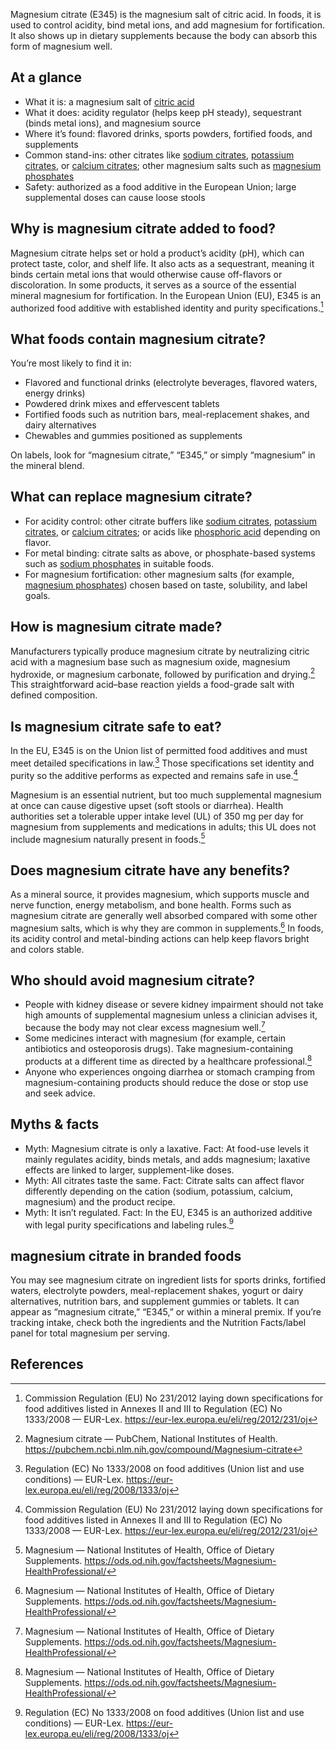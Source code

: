 Magnesium citrate (E345) is the magnesium salt of citric acid. In foods, it is used to control acidity, bind metal ions, and add magnesium for fortification. It also shows up in dietary supplements because the body can absorb this form of magnesium well.

<!--more-->

## At a glance
- What it is: a magnesium salt of [citric acid](/e330-citric-acid)
- What it does: acidity regulator (helps keep pH steady), sequestrant (binds metal ions), and magnesium source
- Where it’s found: flavored drinks, sports powders, fortified foods, and supplements
- Common stand-ins: other citrates like [sodium citrates](/e331-sodium-citrates), [potassium citrates](/e332-potassium-citrates), or [calcium citrates](/e333-calcium-citrates); other magnesium salts such as [magnesium phosphates](/e343-magnesium-phosphates)
- Safety: authorized as a food additive in the European Union; large supplemental doses can cause loose stools

## Why is magnesium citrate added to food?
Magnesium citrate helps set or hold a product’s acidity (pH), which can protect taste, color, and shelf life. It also acts as a sequestrant, meaning it binds certain metal ions that would otherwise cause off-flavors or discoloration. In some products, it serves as a source of the essential mineral magnesium for fortification. In the European Union (EU), E345 is an authorized food additive with established identity and purity specifications.[^1]

## What foods contain magnesium citrate?
You’re most likely to find it in:
- Flavored and functional drinks (electrolyte beverages, flavored waters, energy drinks)
- Powdered drink mixes and effervescent tablets
- Fortified foods such as nutrition bars, meal-replacement shakes, and dairy alternatives
- Chewables and gummies positioned as supplements

On labels, look for “magnesium citrate,” “E345,” or simply “magnesium” in the mineral blend.

## What can replace magnesium citrate?
- For acidity control: other citrate buffers like [sodium citrates](/e331-sodium-citrates), [potassium citrates](/e332-potassium-citrates), or [calcium citrates](/e333-calcium-citrates); or acids like [phosphoric acid](/e338-phosphoric-acid) depending on flavor.
- For metal binding: citrate salts as above, or phosphate-based systems such as [sodium phosphates](/e339-sodium-phosphates) in suitable foods.
- For magnesium fortification: other magnesium salts (for example, [magnesium phosphates](/e343-magnesium-phosphates)) chosen based on taste, solubility, and label goals.

## How is magnesium citrate made?
Manufacturers typically produce magnesium citrate by neutralizing citric acid with a magnesium base such as magnesium oxide, magnesium hydroxide, or magnesium carbonate, followed by purification and drying.[^4] This straightforward acid–base reaction yields a food-grade salt with defined composition.

## Is magnesium citrate safe to eat?
In the EU, E345 is on the Union list of permitted food additives and must meet detailed specifications in law.[^2] Those specifications set identity and purity so the additive performs as expected and remains safe in use.[^1]

Magnesium is an essential nutrient, but too much supplemental magnesium at once can cause digestive upset (soft stools or diarrhea). Health authorities set a tolerable upper intake level (UL) of 350 mg per day for magnesium from supplements and medications in adults; this UL does not include magnesium naturally present in foods.[^3]

## Does magnesium citrate have any benefits?
As a mineral source, it provides magnesium, which supports muscle and nerve function, energy metabolism, and bone health. Forms such as magnesium citrate are generally well absorbed compared with some other magnesium salts, which is why they are common in supplements.[^3] In foods, its acidity control and metal-binding actions can help keep flavors bright and colors stable.

## Who should avoid magnesium citrate?
- People with kidney disease or severe kidney impairment should not take high amounts of supplemental magnesium unless a clinician advises it, because the body may not clear excess magnesium well.[^3]
- Some medicines interact with magnesium (for example, certain antibiotics and osteoporosis drugs). Take magnesium-containing products at a different time as directed by a healthcare professional.[^3]
- Anyone who experiences ongoing diarrhea or stomach cramping from magnesium-containing products should reduce the dose or stop use and seek advice.

## Myths & facts
- Myth: Magnesium citrate is only a laxative. Fact: At food-use levels it mainly regulates acidity, binds metals, and adds magnesium; laxative effects are linked to larger, supplement-like doses.
- Myth: All citrates taste the same. Fact: Citrate salts can affect flavor differently depending on the cation (sodium, potassium, calcium, magnesium) and the product recipe.
- Myth: It isn’t regulated. Fact: In the EU, E345 is an authorized additive with legal purity specifications and labeling rules.[^2]

## magnesium citrate in branded foods
You may see magnesium citrate on ingredient lists for sports drinks, fortified waters, electrolyte powders, meal-replacement shakes, yogurt or dairy alternatives, nutrition bars, and supplement gummies or tablets. It can appear as “magnesium citrate,” “E345,” or within a mineral premix. If you’re tracking intake, check both the ingredients and the Nutrition Facts/label panel for total magnesium per serving.

## References
[^1]: Commission Regulation (EU) No 231/2012 laying down specifications for food additives listed in Annexes II and III to Regulation (EC) No 1333/2008 — EUR-Lex. https://eur-lex.europa.eu/eli/reg/2012/231/oj
[^2]: Regulation (EC) No 1333/2008 on food additives (Union list and use conditions) — EUR-Lex. https://eur-lex.europa.eu/eli/reg/2008/1333/oj
[^3]: Magnesium — National Institutes of Health, Office of Dietary Supplements. https://ods.od.nih.gov/factsheets/Magnesium-HealthProfessional/
[^4]: Magnesium citrate — PubChem, National Institutes of Health. https://pubchem.ncbi.nlm.nih.gov/compound/Magnesium-citrate
